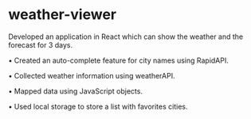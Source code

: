 # weather-viewer

Developed an application in React which can show the weather and the forecast for 3 days.

• Created an auto-complete feature for city names using RapidAPI.

• Collected weather information using weatherAPI.

• Mapped data using JavaScript objects.

• Used local storage to store a list with favorites cities.
